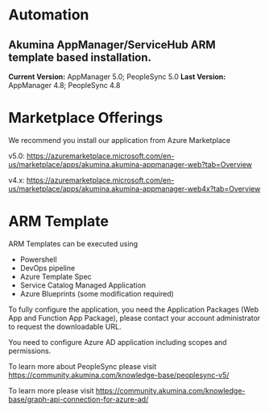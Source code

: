# Automation


## Akumina AppManager/ServiceHub ARM template based installation.

**Current Version:** AppManager 5.0; PeopleSync 5.0
**Last Version:** AppManager 4.8; PeopleSync 4.8

# Marketplace Offerings
We recommend you install our application from Azure Marketplace

v5.0:
https://azuremarketplace.microsoft.com/en-us/marketplace/apps/akumina.akumina-appmanager-web?tab=Overview

v4.x:
https://azuremarketplace.microsoft.com/en-us/marketplace/apps/akumina.akumina-appmanager-web4x?tab=Overview

# ARM Template
ARM Templates can be executed using 
* Powershell
* DevOps pipeline
* Azure Template Spec
* Service Catalog Managed Application
* Azure Blueprints (some modification required)

To fully configure the application, you need the Application Packages (Web App and Function App Package), please contact your account administrator to request the downloadable URL.

You need to configure Azure AD application including scopes and permissions.

To learn more about PeopleSync please visit https://community.akumina.com/knowledge-base/peoplesync-v5/ 

To learn more please visit https://community.akumina.com/knowledge-base/graph-api-connection-for-azure-ad/
